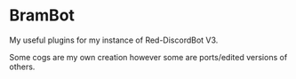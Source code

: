 # BramBot
My useful plugins for my instance of Red-DiscordBot V3.

Some cogs are my own creation however some are ports/edited versions of others.
